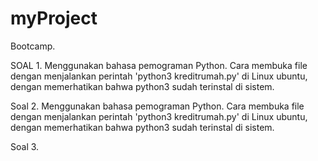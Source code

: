 # myProject
Bootcamp.

SOAL 1.
Menggunakan bahasa pemograman Python.
Cara membuka file dengan menjalankan perintah 'python3 kreditrumah.py' di Linux ubuntu, dengan memerhatikan bahwa python3 sudah terinstal di sistem.

Soal 2. 
Menggunakan bahasa pemograman Python.
Cara membuka file dengan menjalankan perintah 'python3 kreditrumah.py' di Linux ubuntu, dengan memerhatikan bahwa python3 sudah terinstal di sistem.

Soal 3.
